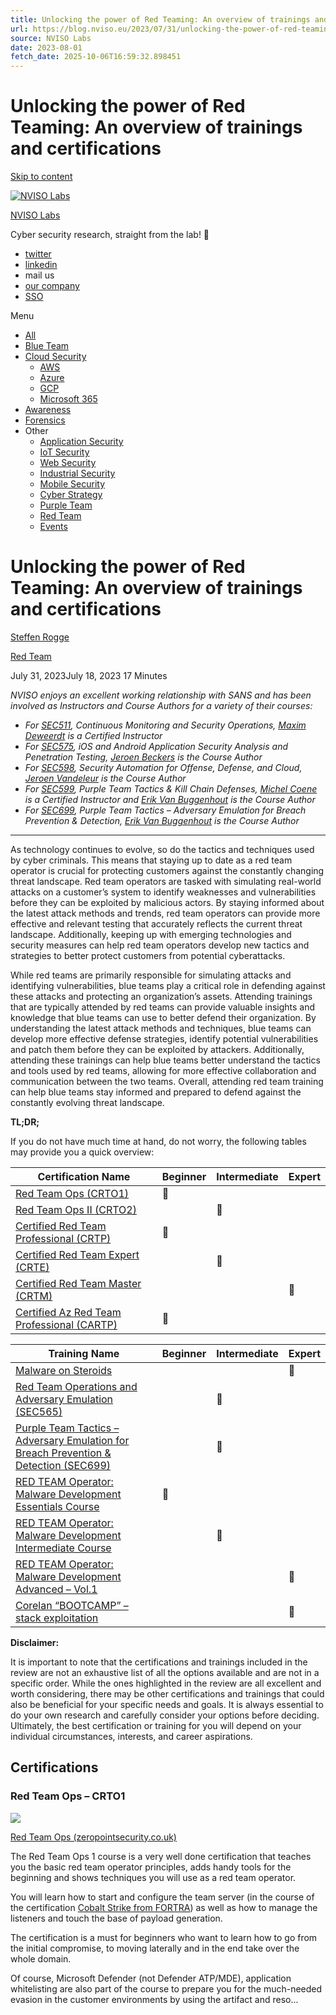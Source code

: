```yaml
---
title: Unlocking the power of Red Teaming: An overview of trainings and certifications
url: https://blog.nviso.eu/2023/07/31/unlocking-the-power-of-red-teaming-an-overview-of-trainings-and-certifications/
source: NVISO Labs
date: 2023-08-01
fetch_date: 2025-10-06T16:59:32.898451
---
```


# Unlocking the power of Red Teaming: An overview of trainings and certifications

[Skip to content](#content)

[![NVISO Labs](https://blog.nviso.eu/wp-content/uploads/2022/12/cropped-abn-zcrj_400x400-1.png)](https://blog.nviso.eu/)

[NVISO Labs](https://blog.nviso.eu/)

Cyber security research, straight from the lab! 🐀

* [twitter](https://twitter.com/NVISO_Labs)
* [linkedin](https://www.linkedin.com/company/nviso-cyber)
* mail us
* [our company](https://www.nviso.eu)
* [SSO](https://blog.nviso.eu/wp-admin/edit.php)

Menu

* [All](https://blog.nviso.eu/)
* [Blue Team](https://blog.nviso.eu/category/blue-team/)
* [Cloud Security](https://blog.nviso.eu/category/cloud-security/)
  + [AWS](https://blog.nviso.eu/category/cloud-security/aws/)
  + [Azure](https://blog.nviso.eu/category/cloud-security/azure/)
  + [GCP](https://blog.nviso.eu/category/cloud-security/gcp/)
  + [Microsoft 365](https://blog.nviso.eu/category/cloud-security/microsoft-365/)
* [Awareness](https://blog.nviso.eu/category/awareness/)
* [Forensics](https://blog.nviso.eu/category/forensics/)
* Other
  + [Application Security](https://blog.nviso.eu/category/application-security/)
  + [IoT Security](https://blog.nviso.eu/category/iot-security/)
  + [Web Security](https://blog.nviso.eu/category/web-security/)
  + [Industrial Security](https://blog.nviso.eu/category/industrial-security/)
  + [Mobile Security](https://blog.nviso.eu/category/mobile-security/)
  + [Cyber Strategy](https://blog.nviso.eu/category/cyber-strategy/)
  + [Purple Team](https://blog.nviso.eu/category/purple-team/)
  + [Red Team](https://blog.nviso.eu/category/red-team/)
  + [Events](https://blog.nviso.eu/category/events/)

# Unlocking the power of Red Teaming: An overview of trainings and certifications

[Steffen Rogge](https://blog.nviso.eu/author/steffen-rogge/ "Posts by Steffen Rogge")

[Red Team](https://blog.nviso.eu/category/red-team/)

July 31, 2023July 18, 2023
17 Minutes

*NVISO enjoys an excellent working relationship with SANS and has been involved as Instructors and Course Authors for a variety of their courses:*

* *For [SEC511](https://www.sans.org/cyber-security-courses/continuous-monitoring-security-operations/),* *Continuous Monitoring and Security Operations, [Maxim Deweerdt](https://be.linkedin.com/in/maximd) is a Certified Instructor*
* *For [SEC575](https://www.sans.org/cyber-security-courses/ios-android-application-security-analysis-penetration-testing/), iOS and Android Application Security Analysis and Penetration Testing, [Jeroen Beckers](https://be.linkedin.com/in/beckersjeroen) is the Course Author*
* *For [SEC598](https://www.sans.org/cyber-security-courses/security-automation-offense-defense-cloud/), Security Automation for Offense, Defense, and Cloud, [Jeroen Vandeleur](https://be.linkedin.com/in/vandeleurjeroen) is the Course Author*
* *For [SEC599](https://www.sans.org/cyber-security-courses/defeating-advanced-adversaries-kill-chain-defenses/), Purple Team Tactics & Kill Chain Defenses, [Michel Coene](https://www.linkedin.com/in/coenemichel) is a Certified Instructor and [Erik Van Buggenhout](https://be.linkedin.com/in/erikvanbuggenhout) is the Course Author*
* *For [SEC699](https://www.sans.org/cyber-security-courses/purple-team-tactics-adversary-emulation/), Purple Team Tactics – Adversary Emulation for Breach Prevention & Detection, [Erik Van Buggenhout](https://be.linkedin.com/in/erikvanbuggenhout) is the Course Author*

---

As technology continues to evolve, so do the tactics and techniques used by cyber criminals. This means that staying up to date as a red team operator is crucial for protecting customers against the constantly changing threat landscape. Red team operators are tasked with simulating real-world attacks on a customer’s system to identify weaknesses and vulnerabilities before they can be exploited by malicious actors. By staying informed about the latest attack methods and trends, red team operators can provide more effective and relevant testing that accurately reflects the current threat landscape. Additionally, keeping up with emerging technologies and security measures can help red team operators develop new tactics and strategies to better protect customers from potential cyberattacks.

While red teams are primarily responsible for simulating attacks and identifying vulnerabilities, blue teams play a critical role in defending against these attacks and protecting an organization’s assets. Attending trainings that are typically attended by red teams can provide valuable insights and knowledge that blue teams can use to better defend their organization. By understanding the latest attack methods and techniques, blue teams can develop more effective defense strategies, identify potential vulnerabilities and patch them before they can be exploited by attackers. Additionally, attending these trainings can help blue teams better understand the tactics and tools used by red teams, allowing for more effective collaboration and communication between the two teams. Overall, attending red team training can help blue teams stay informed and prepared to defend against the constantly evolving threat landscape.

**TL;DR;**

If you do not have much time at hand, do not worry, the following tables may provide you a quick overview:

| **Certification Name** | **Beginner** | **Intermediate** | **Expert** |
| --- | --- | --- | --- |
| [Red Team Ops (CRTO1)](#CRTO1) | 🔑 |  |  |
| [Red Team Ops II (CRTO2)](#CRTO2) |  | 🔑 |  |
| [Certified Red Team Professional (CRTP)](#CRTP) | 🔑 |  |  |
| [Certified Red Team Expert (CRTE)](#CRTE) |  | 🔑 |  |
| [Certified Red Team Master (CRTM)](#CRTM) |  |  | 🔑 |
| [Certified Az Red Team Professional (CARTP)](#CARTP) | 🔑 |  |  |

| **Training Name** | **Beginner** | **Intermediate** | **Expert** |
| --- | --- | --- | --- |
| [Malware on Steroids](#malwareonsteroids) |  |  | 🔑 |
| [Red Team Operations and Adversary Emulation (SEC565)](#SEC565) |  | 🔑 |  |
| [Purple Team Tactics – Adversary Emulation for Breach Prevention & Detection (SEC699)](#SEC699) |  | 🔑 |  |
| [RED TEAM Operator: Malware Development Essentials Course](#sektor7essentials) | 🔑 |  |  |
| [RED TEAM Operator: Malware Development Intermediate Course](#sektor7intermediate) |  | 🔑 |  |
| [RED TEAM Operator: Malware Development Advanced – Vol.1](#sektor7advanced) |  |  | 🔑 |
| [Corelan “BOOTCAMP” – stack exploitation](#corelan) |  |  | 🔑 |

**Disclaimer:**

It is important to note that the certifications and trainings included in the review are not an exhaustive list of all the options available and are not in a specific order.
While the ones highlighted in the review are all excellent and worth considering, there may be other certifications and trainings that could also be beneficial for your specific needs and goals.
It is always essential to do your own research and carefully consider your options before deciding. Ultimately, the best certification or training for you will depend on your individual circumstances, interests, and career aspirations.

## Certifications

### Red Team Ops – CRTO1

![](https://blog.nviso.eu/wp-content/uploads/2023/05/crto1.png)

[Red Team Ops (zeropointsecurity.co.uk)](https://training.zeropointsecurity.co.uk/courses/red-team-ops)

The Red Team Ops 1 course is a very well done certification that teaches you the basic red team operator principles, adds handy tools for the beginning and shows techniques you will use as a red team operator.

You will learn how to start and configure the team server (in the course of the certification [Cobalt Strike from FORTRA](https://www.cobaltstrike.com/)) as well as how to manage the listeners and touch the base of payload generation.

The certification is a must for beginners who want to learn how to go from the initial compromise, to moving laterally and in the end take over the whole domain.

Of course, Microsoft Defender (not Defender ATP/MDE), application whitelisting are also part of the course to prepare you for the much-needed evasion in the customer environments by using the artifact and reso...
